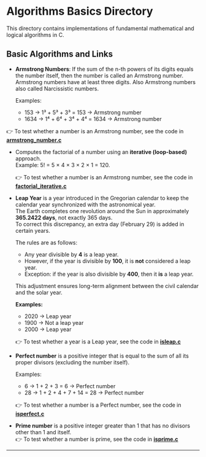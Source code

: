 # Algorithms Basics Directory 

This directory contains implementations of fundamental mathematical and logical algorithms in C.

## Basic Algorithms and Links

- **Armstrong Numbers**:
  If the sum of the n-th powers of its digits equals the number itself, then the number is called an Armstrong number.  
Armstrong numbers have at least three digits. Also Armstrong numbers also called Narcissistic numbers.

  Examples:  
  - 153 → 1³ + 5³ + 3³ = 153 → Armstrong number  
  - 1634 → 1⁴ + 6⁴ + 3⁴ + 4⁴ = 1634 → Armstrong number  

 👉 To test whether a number is an Armstrong number, see the code in [**armstrong_number.c**](./armstrong_number.c) 

  
  

- Computes the factorial of a number using an **iterative (loop-based)** approach.  
  Example: 5! = 5 × 4 × 3 × 2 × 1 = 120.

  👉 To test whether a number is an Armstrong number, see the code in [**factorial_iterative.c**](./factorial_iterative.c)

- **Leap Year** is a year introduced in the Gregorian calendar to keep the calendar year synchronized with the astronomical year.  
  The Earth completes one revolution around the Sun in approximately **365.2422 days**, not exactly 365 days.  
  To correct this discrepancy, an extra day (February 29) is added in certain years.  

  The rules are as follows:
  - Any year divisible by **4** is a leap year.  
  - However, if the year is divisible by **100**, it is **not** considered a leap year.  
  - Exception: if the year is also divisible by **400**, then it **is** a leap year.  

  This adjustment ensures long-term alignment between the civil calendar and the solar year.  

  **Examples:**  
  - 2020 → Leap year  
  - 1900 → Not a leap year  
  - 2000 → Leap year

   👉 To test whether a year is a Leap year, see the code in  [**isleap.c**](./isleap.c)


- **Perfect number** is a positive integer that is equal to the sum of all its proper divisors (excluding the number itself).  

  Examples:  
  - 6 → 1 + 2 + 3 = 6 → Perfect number  
  - 28 → 1 + 2 + 4 + 7 + 14 = 28 → Perfect number  

  👉 To test whether a number is a Perfect number, see the code in [**isperfect.c**](./isperfect.c)

-  **Prime number** is a positive integer greater than 1 that has no divisors other than 1 and itself.  
  👉 To test whether a number is prime, see the code in [**isprime.c**](./isprime.c)

---
















